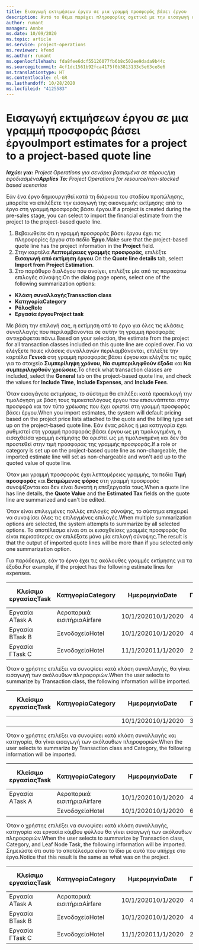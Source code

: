 ```yaml
---
title: Εισαγωγή εκτιμήσεων έργου σε μια γραμμή προσφοράς βάσει έργου
description: Αυτό το θέμα παρέχει πληροφορίες σχετικά με την εισαγωγή εκτιμήσεων από ένα έργο σε μια γραμμή προσφοράς.
author: rumant
manager: Annbe
ms.date: 10/09/2020
ms.topic: article
ms.service: project-operations
ms.reviewer: kfend
ms.author: rumant
ms.openlocfilehash: fda8fee6dcf55126077fb6b8c502ee9dada9b44c
ms.sourcegitcommit: 4cf1dc1561b92fca4175f0b3813133c5e63ce8e6
ms.translationtype: HT
ms.contentlocale: el-GR
ms.lasthandoff: 10/28/2020
ms.locfileid: "4125583"
---
```

# <a name="import-estimates-for-a-project-to-a-project-based-quote-line"></a><span data-ttu-id="31f3b-103">Εισαγωγή εκτιμήσεων έργου σε μια γραμμή προσφοράς βάσει έργου</span><span class="sxs-lookup"><span data-stu-id="31f3b-103">Import estimates for a project to a project-based quote line</span></span>

<span data-ttu-id="31f3b-104">_**Ισχύει για:** Project Operations για σενάρια βασισμένα σε πόρους/μη εφοδιασμένα_</span><span class="sxs-lookup"><span data-stu-id="31f3b-104">_**Applies To:** Project Operations for resource/non-stocked based scenarios_</span></span>


<span data-ttu-id="31f3b-105">Εάν ένα έργο δημιουργηθεί κατά τη διάρκεια του σταδίου προπώλησης, μπορείτε να επιλέξετε την εισαγωγή της οικονομικής εκτίμησης από το έργο στη γραμμή προσφοράς βάσει έργου.</span><span class="sxs-lookup"><span data-stu-id="31f3b-105">If a project is created during the pre-sales stage, you can select to import the financial estimate from the project to the project-based quote line.</span></span>

1. <span data-ttu-id="31f3b-106">Βεβαιωθείτε ότι η γραμμή προσφοράς βάσει έργου έχει τις πληροφορίες έργου στο πεδίο **Έργο**.</span><span class="sxs-lookup"><span data-stu-id="31f3b-106">Make sure that the project-based quote line has the project information in the **Project** field.</span></span>
2. <span data-ttu-id="31f3b-107">Στην καρτέλα **Λεπτομέρειες γραμμής προσφοράς**, επιλέξτε **Εισαγωγή από εκτίμηση έργου**.</span><span class="sxs-lookup"><span data-stu-id="31f3b-107">On the **Quote line details** tab, select **Import from Project Estimation**.</span></span>
3. <span data-ttu-id="31f3b-108">Στο παράθυρο διαλόγου που ανοίγει, επιλέξτε μία από τις παρακάτω επιλογές σύνοψης:</span><span class="sxs-lookup"><span data-stu-id="31f3b-108">On the dialog page opens, select one of the following summarization options:</span></span>

  - <span data-ttu-id="31f3b-109">**Κλάση συναλλαγής**</span><span class="sxs-lookup"><span data-stu-id="31f3b-109">**Transaction class**</span></span>
  - <span data-ttu-id="31f3b-110">**Κατηγορία**</span><span class="sxs-lookup"><span data-stu-id="31f3b-110">**Category**</span></span>
  - <span data-ttu-id="31f3b-111">**Ρόλος**</span><span class="sxs-lookup"><span data-stu-id="31f3b-111">**Role**</span></span> 
  - <span data-ttu-id="31f3b-112">**Εργασία έργου**</span><span class="sxs-lookup"><span data-stu-id="31f3b-112">**Project task**</span></span>

<span data-ttu-id="31f3b-113">Με βάση την επιλογή σας, η εκτίμηση από το έργο για όλες τις κλάσεις συναλλαγής που περιλαμβάνονται σε αυτήν τη γραμμή προσφοράς αντιγράφεται πάνω.</span><span class="sxs-lookup"><span data-stu-id="31f3b-113">Based on your selection, the estimate from the project for all transaction classes included on this quote line are copied over.</span></span> <span data-ttu-id="31f3b-114">Για να ελέγξετε ποιες κλάσεις συναλλαγών περιλαμβάνονται, επιλέξτε την καρτέλα **Γενικά** στη γραμμή προσφοράς βάσει έργου και ελέγξτε τις τιμές για το στοιχείο **Συμπερίληψη χρόνου**, **Να συμπεριληφθούν έξοδα** και **Να συμπεριληφθούν χρεώσεις**.</span><span class="sxs-lookup"><span data-stu-id="31f3b-114">To check what transaction classes are included, select the **General** tab on the project-based quote line, and check the values for **Include Time**, **Include Expenses**, and **Include Fees**.</span></span>

<span data-ttu-id="31f3b-115">Όταν εισαγάγετε εκτιμήσεις, το σύστημα θα επιλέξει κατά προεπιλογή την τιμολόγηση με βάση τους τιμοκαταλόγους έργου που επισυνάπτεται στην προσφορά και τον τύπο χρέωσης που έχει οριστεί στη γραμμή προσφοράς βάσει έργου.</span><span class="sxs-lookup"><span data-stu-id="31f3b-115">When you import estimates, the system will default pricing based on the project price lists attached to the quote and the billing type set up on the project-based quote line.</span></span> <span data-ttu-id="31f3b-116">Εάν ένας ρόλος ή μια κατηγορία έχει ρυθμιστεί στη γραμμή προσφοράς βάσει έργου ως μη τιμολογημένη, η εισαχθείσα γραμμή εκτίμησης θα οριστεί ως μη τιμολογημένη και δεν θα προστεθεί στην τιμή προσφοράς της γραμμής προσφοράς.</span><span class="sxs-lookup"><span data-stu-id="31f3b-116">If a role or category is set up on the project-based quote line as non-chargeable, the imported estimate line will set as non-chargeable and won't add up to the quoted value of quote line.</span></span>

<span data-ttu-id="31f3b-117">Όταν μια γραμμή προσφοράς έχει λεπτομέρειες γραμμής, τα πεδία **Τιμή προσφοράς** και **Εκτιμώμενος φόρος** στη γραμμή προσφοράς συνοψίζονται και δεν είναι δυνατή η επεξεργασία τους.</span><span class="sxs-lookup"><span data-stu-id="31f3b-117">When a quote line has line details, the **Quote Value** and the **Estimated Tax** fields on the quote line are summarized and can't be edited.</span></span>

<span data-ttu-id="31f3b-118">Όταν είναι επιλεγμένες πολλές επιλογές σύνοψης, το σύστημα επιχειρεί να συνοψίσει όλες τις επιλεγμένες επιλογές.</span><span class="sxs-lookup"><span data-stu-id="31f3b-118">When multiple summarization options are selected, the system attempts to summarize by all selected options.</span></span> <span data-ttu-id="31f3b-119">Το αποτέλεσμα είναι ότι οι εισαχθείσες γραμμές προσφοράς θα είναι περισσότερες αν επιλέξατε μόνο μία επιλογή σύνοψης.</span><span class="sxs-lookup"><span data-stu-id="31f3b-119">The result is that the output of imported quote lines will be more than if you selected only one summarization option.</span></span>

<span data-ttu-id="31f3b-120">Για παράδειγμα, εάν το έργο έχει τις ακόλουθες γραμμές εκτίμησης για τα έξοδα.</span><span class="sxs-lookup"><span data-stu-id="31f3b-120">For example, if the project has the following estimate lines for expenses.</span></span>

| <span data-ttu-id="31f3b-121">Κλείσιμο εργασίας</span><span class="sxs-lookup"><span data-stu-id="31f3b-121">Task</span></span> | <span data-ttu-id="31f3b-122">Κατηγορία</span><span class="sxs-lookup"><span data-stu-id="31f3b-122">Category</span></span> | <span data-ttu-id="31f3b-123">Ημερομηνία</span><span class="sxs-lookup"><span data-stu-id="31f3b-123">Date</span></span> | <span data-ttu-id="31f3b-124">Ποσότητα</span><span class="sxs-lookup"><span data-stu-id="31f3b-124">Quantity</span></span> | <span data-ttu-id="31f3b-125">Τιμή μονάδας</span><span class="sxs-lookup"><span data-stu-id="31f3b-125">Unit price</span></span> | <span data-ttu-id="31f3b-126">Ποσό</span><span class="sxs-lookup"><span data-stu-id="31f3b-126">Amount</span></span> |
| --- | --- | --- | --- | --- | --- |
| <span data-ttu-id="31f3b-127">Εργασία Α</span><span class="sxs-lookup"><span data-stu-id="31f3b-127">Task A</span></span> | <span data-ttu-id="31f3b-128">Αεροπορικά εισιτήρια</span><span class="sxs-lookup"><span data-stu-id="31f3b-128">Airfare</span></span> | <span data-ttu-id="31f3b-129">10/1/2020</span><span class="sxs-lookup"><span data-stu-id="31f3b-129">10/1/2020</span></span> | <span data-ttu-id="31f3b-130">4</span><span class="sxs-lookup"><span data-stu-id="31f3b-130">4</span></span> | <span data-ttu-id="31f3b-131">400</span><span class="sxs-lookup"><span data-stu-id="31f3b-131">400</span></span> | <span data-ttu-id="31f3b-132">1600</span><span class="sxs-lookup"><span data-stu-id="31f3b-132">1600</span></span> |
| <span data-ttu-id="31f3b-133">Εργασία Β</span><span class="sxs-lookup"><span data-stu-id="31f3b-133">Task B</span></span> | <span data-ttu-id="31f3b-134">Ξενοδοχείο</span><span class="sxs-lookup"><span data-stu-id="31f3b-134">Hotel</span></span> | <span data-ttu-id="31f3b-135">10/1/2020</span><span class="sxs-lookup"><span data-stu-id="31f3b-135">10/1/2020</span></span> | <span data-ttu-id="31f3b-136">4</span><span class="sxs-lookup"><span data-stu-id="31f3b-136">4</span></span> | <span data-ttu-id="31f3b-137">200</span><span class="sxs-lookup"><span data-stu-id="31f3b-137">200</span></span> | <span data-ttu-id="31f3b-138">800</span><span class="sxs-lookup"><span data-stu-id="31f3b-138">800</span></span> |
| <span data-ttu-id="31f3b-139">Εργασία Γ</span><span class="sxs-lookup"><span data-stu-id="31f3b-139">Task C</span></span> | <span data-ttu-id="31f3b-140">Ξενοδοχείο</span><span class="sxs-lookup"><span data-stu-id="31f3b-140">Hotel</span></span> | <span data-ttu-id="31f3b-141">11/1/2020</span><span class="sxs-lookup"><span data-stu-id="31f3b-141">11/1/2020</span></span> | <span data-ttu-id="31f3b-142">2</span><span class="sxs-lookup"><span data-stu-id="31f3b-142">2</span></span> | <span data-ttu-id="31f3b-143">200</span><span class="sxs-lookup"><span data-stu-id="31f3b-143">200</span></span> | <span data-ttu-id="31f3b-144">400</span><span class="sxs-lookup"><span data-stu-id="31f3b-144">400</span></span> |

<span data-ttu-id="31f3b-145">Όταν ο χρήστης επιλέξει να συνοψίσει κατά κλάση συναλλαγής, θα γίνει εισαγωγή των ακόλουθων πληροφοριών.</span><span class="sxs-lookup"><span data-stu-id="31f3b-145">When the user selects to summarize by Transaction class, the following information will be imported.</span></span>

| <span data-ttu-id="31f3b-146">Κλείσιμο εργασίας</span><span class="sxs-lookup"><span data-stu-id="31f3b-146">Task</span></span> | <span data-ttu-id="31f3b-147">Κατηγορία</span><span class="sxs-lookup"><span data-stu-id="31f3b-147">Category</span></span> | <span data-ttu-id="31f3b-148">Ημερομηνία</span><span class="sxs-lookup"><span data-stu-id="31f3b-148">Date</span></span> | <span data-ttu-id="31f3b-149">Ποσότητα</span><span class="sxs-lookup"><span data-stu-id="31f3b-149">Quantity</span></span> | <span data-ttu-id="31f3b-150">Τιμή μονάδας</span><span class="sxs-lookup"><span data-stu-id="31f3b-150">Unit price</span></span> | <span data-ttu-id="31f3b-151">Ποσό</span><span class="sxs-lookup"><span data-stu-id="31f3b-151">Amount</span></span> |
| --- | --- | --- | --- | --- | --- |
| | | <span data-ttu-id="31f3b-152">10/1/2020</span><span class="sxs-lookup"><span data-stu-id="31f3b-152">10/1/2020</span></span> | <span data-ttu-id="31f3b-153">3.34</span><span class="sxs-lookup"><span data-stu-id="31f3b-153">3.34</span></span> | <span data-ttu-id="31f3b-154">840</span><span class="sxs-lookup"><span data-stu-id="31f3b-154">840</span></span> | <span data-ttu-id="31f3b-155">2800</span><span class="sxs-lookup"><span data-stu-id="31f3b-155">2800</span></span> |

<span data-ttu-id="31f3b-156">Όταν ο χρήστης επιλέξει να συνοψίσει κατά κλάση συναλλαγής και κατηγορία, θα γίνει εισαγωγή των ακόλουθων πληροφοριών.</span><span class="sxs-lookup"><span data-stu-id="31f3b-156">When the user selects to summarize by Transaction class and Category, the following information will be imported.</span></span>

| <span data-ttu-id="31f3b-157">Κλείσιμο εργασίας</span><span class="sxs-lookup"><span data-stu-id="31f3b-157">Task</span></span> | <span data-ttu-id="31f3b-158">Κατηγορία</span><span class="sxs-lookup"><span data-stu-id="31f3b-158">Category</span></span> | <span data-ttu-id="31f3b-159">Ημερομηνία</span><span class="sxs-lookup"><span data-stu-id="31f3b-159">Date</span></span> | <span data-ttu-id="31f3b-160">Ποσότητα</span><span class="sxs-lookup"><span data-stu-id="31f3b-160">Quantity</span></span> | <span data-ttu-id="31f3b-161">Τιμή μονάδας</span><span class="sxs-lookup"><span data-stu-id="31f3b-161">Unit price</span></span> | <span data-ttu-id="31f3b-162">Ποσό</span><span class="sxs-lookup"><span data-stu-id="31f3b-162">Amount</span></span> |
| --- | --- | --- | --- | --- | --- |
| <span data-ttu-id="31f3b-163">Εργασία Α</span><span class="sxs-lookup"><span data-stu-id="31f3b-163">Task A</span></span> | <span data-ttu-id="31f3b-164">Αεροπορικά εισιτήρια</span><span class="sxs-lookup"><span data-stu-id="31f3b-164">Airfare</span></span> | <span data-ttu-id="31f3b-165">10/1/2020</span><span class="sxs-lookup"><span data-stu-id="31f3b-165">10/1/2020</span></span> | <span data-ttu-id="31f3b-166">4</span><span class="sxs-lookup"><span data-stu-id="31f3b-166">4</span></span> | <span data-ttu-id="31f3b-167">400</span><span class="sxs-lookup"><span data-stu-id="31f3b-167">400</span></span> | <span data-ttu-id="31f3b-168">1600</span><span class="sxs-lookup"><span data-stu-id="31f3b-168">1600</span></span> |
| | <span data-ttu-id="31f3b-169">Ξενοδοχείο</span><span class="sxs-lookup"><span data-stu-id="31f3b-169">Hotel</span></span> | <span data-ttu-id="31f3b-170">10/1/2020</span><span class="sxs-lookup"><span data-stu-id="31f3b-170">10/1/2020</span></span> | <span data-ttu-id="31f3b-171">6</span><span class="sxs-lookup"><span data-stu-id="31f3b-171">6</span></span> | <span data-ttu-id="31f3b-172">200</span><span class="sxs-lookup"><span data-stu-id="31f3b-172">200</span></span> | <span data-ttu-id="31f3b-173">1200</span><span class="sxs-lookup"><span data-stu-id="31f3b-173">1200</span></span> |

<span data-ttu-id="31f3b-174">Όταν ο χρήστης επιλέξει να συνοψίσει κατά κλάση συναλλαγής, κατηγορία και εργασία κόμβου φύλλου θα γίνει εισαγωγή των ακόλουθων πληροφοριών.</span><span class="sxs-lookup"><span data-stu-id="31f3b-174">When the user selects to summarize by Transaction class, Category, and Leaf Node Task, the following information will be imported.</span></span> <span data-ttu-id="31f3b-175">Σημειώστε ότι αυτό το αποτέλεσμα είναι το ίδιο με αυτό που υπήρχε στο έργο.</span><span class="sxs-lookup"><span data-stu-id="31f3b-175">Notice that this result is the same as what was on the project.</span></span>

| <span data-ttu-id="31f3b-176">Κλείσιμο εργασίας</span><span class="sxs-lookup"><span data-stu-id="31f3b-176">Task</span></span> | <span data-ttu-id="31f3b-177">Κατηγορία</span><span class="sxs-lookup"><span data-stu-id="31f3b-177">Category</span></span> | <span data-ttu-id="31f3b-178">Ημερομηνία</span><span class="sxs-lookup"><span data-stu-id="31f3b-178">Date</span></span> | <span data-ttu-id="31f3b-179">Ποσότητα</span><span class="sxs-lookup"><span data-stu-id="31f3b-179">Quantity</span></span> | <span data-ttu-id="31f3b-180">Τιμή μονάδας</span><span class="sxs-lookup"><span data-stu-id="31f3b-180">Unit price</span></span> | <span data-ttu-id="31f3b-181">Ποσό</span><span class="sxs-lookup"><span data-stu-id="31f3b-181">Amount</span></span> |
| --- | --- | --- | --- | --- | --- |
| <span data-ttu-id="31f3b-182">Εργασία Α</span><span class="sxs-lookup"><span data-stu-id="31f3b-182">Task A</span></span> | <span data-ttu-id="31f3b-183">Αεροπορικά εισιτήρια</span><span class="sxs-lookup"><span data-stu-id="31f3b-183">Airfare</span></span> | <span data-ttu-id="31f3b-184">10/1/2020</span><span class="sxs-lookup"><span data-stu-id="31f3b-184">10/1/2020</span></span> | <span data-ttu-id="31f3b-185">4</span><span class="sxs-lookup"><span data-stu-id="31f3b-185">4</span></span> | <span data-ttu-id="31f3b-186">400</span><span class="sxs-lookup"><span data-stu-id="31f3b-186">400</span></span> | <span data-ttu-id="31f3b-187">1600</span><span class="sxs-lookup"><span data-stu-id="31f3b-187">1600</span></span> |
| <span data-ttu-id="31f3b-188">Εργασία Β</span><span class="sxs-lookup"><span data-stu-id="31f3b-188">Task B</span></span> | <span data-ttu-id="31f3b-189">Ξενοδοχείο</span><span class="sxs-lookup"><span data-stu-id="31f3b-189">Hotel</span></span> | <span data-ttu-id="31f3b-190">10/1/2020</span><span class="sxs-lookup"><span data-stu-id="31f3b-190">10/1/2020</span></span> | <span data-ttu-id="31f3b-191">4</span><span class="sxs-lookup"><span data-stu-id="31f3b-191">4</span></span> | <span data-ttu-id="31f3b-192">200</span><span class="sxs-lookup"><span data-stu-id="31f3b-192">200</span></span> | <span data-ttu-id="31f3b-193">800</span><span class="sxs-lookup"><span data-stu-id="31f3b-193">800</span></span> |
| <span data-ttu-id="31f3b-194">Εργασία Γ</span><span class="sxs-lookup"><span data-stu-id="31f3b-194">Task C</span></span> | <span data-ttu-id="31f3b-195">Ξενοδοχείο</span><span class="sxs-lookup"><span data-stu-id="31f3b-195">Hotel</span></span> | <span data-ttu-id="31f3b-196">11/1/2020</span><span class="sxs-lookup"><span data-stu-id="31f3b-196">11/1/2020</span></span> | <span data-ttu-id="31f3b-197">2</span><span class="sxs-lookup"><span data-stu-id="31f3b-197">2</span></span> | <span data-ttu-id="31f3b-198">200</span><span class="sxs-lookup"><span data-stu-id="31f3b-198">200</span></span> | <span data-ttu-id="31f3b-199">400</span><span class="sxs-lookup"><span data-stu-id="31f3b-199">400</span></span> |
